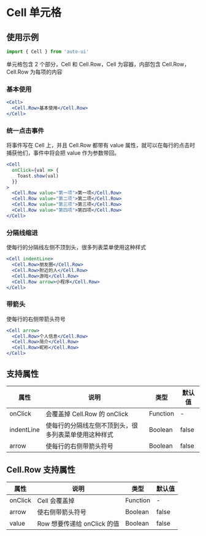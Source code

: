 ---
---

# Cell 单元格

## 使用示例

```jsx
import { Cell } from 'auto-ui'
```

单元格包含 2 个部分，Cell 和 Cell.Row，Cell 为容器，内部包含 Cell.Row，Cell.Row 为每项的内容

### 基本使用

```jsx
<Cell>
  <Cell.Row>基本使用</Cell.Row>
</Cell>
```

### 统一点击事件

将事件写在 Cell 上，并且 Cell.Row 都带有 value 属性，就可以在每行的点击时捕获他们，事件中将会把 value 作为参数带回。

```jsx
<Cell
  onClick={val => {
    Toast.show(val)
  }}
>
  <Cell.Row value="第一项">第一项</Cell.Row>
  <Cell.Row value="第二项">第二项</Cell.Row>
  <Cell.Row value="第三项">第三项</Cell.Row>
  <Cell.Row value="第四项">第四项</Cell.Row>
</Cell>
```

### 分隔线缩进

使每行的分隔线左侧不顶到头，很多列表菜单使用这种样式

```jsx
<Cell indentLine>
  <Cell.Row>朋友圈</Cell.Row>
  <Cell.Row>附近的人</Cell.Row>
  <Cell.Row>游戏</Cell.Row>
  <Cell.Row arrow>小程序</Cell.Row>
</Cell>
```

### 带箭头

使每行的右侧带箭头符号

```jsx
<Cell arrow>
  <Cell.Row>个人信息</Cell.Row>
  <Cell.Row>简介</Cell.Row>
  <Cell.Row>昵称</Cell.Row>
</Cell>
```

## 支持属性

| 属性       | 说明                                                 | 类型     | 默认值 |
| ---------- | ---------------------------------------------------- | -------- | ------ |
| onClick    | 会覆盖掉 Cell.Row 的 onClick                         | Function | -      |
| indentLine | 使每行的分隔线左侧不顶到头，很多列表菜单使用这种样式 | Boolean  | false  |
| arrow      | 使每行的右侧带箭头符号                               | Boolean  | false  |

## Cell.Row 支持属性

| 属性    | 说明                        | 类型     | 默认值 |
| ------- | --------------------------- | -------- | ------ |
| onClick | Cell 会覆盖掉               | Function | -      |
| arrow   | 使右侧带箭头符号            | Boolean  | false  |
| value   | Row 想要传递给 onClick 的值 | Boolean  | false  |
